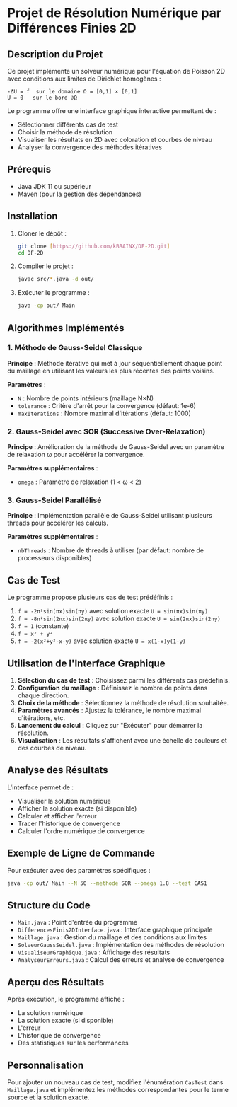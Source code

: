 # Projet de Résolution Numérique par Différences Finies 2D

## Description du Projet

Ce projet implémente un solveur numérique pour l'équation de Poisson 2D avec conditions aux limites de Dirichlet homogènes :

```
-ΔU = f  sur le domaine Ω = [0,1] × [0,1]
U = 0   sur le bord ∂Ω
```

Le programme offre une interface graphique interactive permettant de :
- Sélectionner différents cas de test
- Choisir la méthode de résolution
- Visualiser les résultats en 2D avec coloration et courbes de niveau
- Analyser la convergence des méthodes itératives

## Prérequis

- Java JDK 11 ou supérieur
- Maven (pour la gestion des dépendances)

## Installation

1. Cloner le dépôt :
   ```bash
   git clone [https://github.com/kBRAINX/DF-2D.git]
   cd DF-2D
   ```

2. Compiler le projet :
   ```bash
   javac src/*.java -d out/
   ```

3. Exécuter le programme :
   ```bash
   java -cp out/ Main
   ```

## Algorithmes Implémentés

### 1. Méthode de Gauss-Seidel Classique

**Principe** : Méthode itérative qui met à jour séquentiellement chaque point du maillage en utilisant les valeurs les plus récentes des points voisins.

**Paramètres** :
- `N` : Nombre de points intérieurs (maillage N×N)
- `tolerance` : Critère d'arrêt pour la convergence (défaut: 1e-6)
- `maxIterations` : Nombre maximal d'itérations (défaut: 1000)

### 2. Gauss-Seidel avec SOR (Successive Over-Relaxation)

**Principe** : Amélioration de la méthode de Gauss-Seidel avec un paramètre de relaxation ω pour accélérer la convergence.

**Paramètres supplémentaires** :
- `omega` : Paramètre de relaxation (1 < ω < 2)

### 3. Gauss-Seidel Parallélisé

**Principe** : Implémentation parallèle de Gauss-Seidel utilisant plusieurs threads pour accélérer les calculs.

**Paramètres supplémentaires** :
- `nbThreads` : Nombre de threads à utiliser (par défaut: nombre de processeurs disponibles)

## Cas de Test

Le programme propose plusieurs cas de test prédéfinis :

1. `f = -2π²sin(πx)sin(πy)` avec solution exacte `U = sin(πx)sin(πy)`
2. `f = -8π²sin(2πx)sin(2πy)` avec solution exacte `U = sin(2πx)sin(2πy)`
3. `f = 1` (constante)
4. `f = x² + y²`
5. `f = -2(x²+y²-x-y)` avec solution exacte `U = x(1-x)y(1-y)`

## Utilisation de l'Interface Graphique

1. **Sélection du cas de test** : Choisissez parmi les différents cas prédéfinis.
2. **Configuration du maillage** : Définissez le nombre de points dans chaque direction.
3. **Choix de la méthode** : Sélectionnez la méthode de résolution souhaitée.
4. **Paramètres avancés** : Ajustez la tolérance, le nombre maximal d'itérations, etc.
5. **Lancement du calcul** : Cliquez sur "Exécuter" pour démarrer la résolution.
6. **Visualisation** : Les résultats s'affichent avec une échelle de couleurs et des courbes de niveau.

## Analyse des Résultats

L'interface permet de :
- Visualiser la solution numérique
- Afficher la solution exacte (si disponible)
- Calculer et afficher l'erreur
- Tracer l'historique de convergence
- Calculer l'ordre numérique de convergence

## Exemple de Ligne de Commande

Pour exécuter avec des paramètres spécifiques :
```bash
java -cp out/ Main --N 50 --methode SOR --omega 1.8 --test CAS1
```

## Structure du Code

- `Main.java` : Point d'entrée du programme
- `DifferencesFinis2DInterface.java` : Interface graphique principale
- `Maillage.java` : Gestion du maillage et des conditions aux limites
- `SolveurGaussSeidel.java` : Implémentation des méthodes de résolution
- `VisualiseurGraphique.java` : Affichage des résultats
- `AnalyseurErreurs.java` : Calcul des erreurs et analyse de convergence

## Aperçu des Résultats

Après exécution, le programme affiche :
- La solution numérique
- La solution exacte (si disponible)
- L'erreur
- L'historique de convergence
- Des statistiques sur les performances

## Personnalisation

Pour ajouter un nouveau cas de test, modifiez l'énumération `CasTest` dans `Maillage.java` et implémentez les méthodes correspondantes pour le terme source et la solution exacte.
